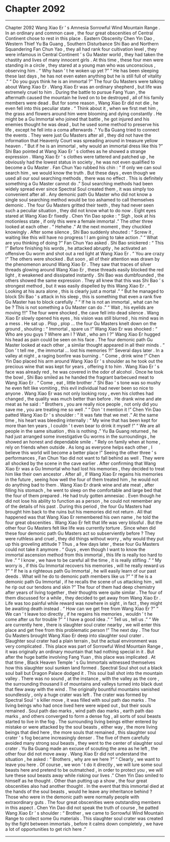 
# Chapter 2092


---

Chapter 2092 Wang Xiao Er ’ s Amnesia
Sorrowful Wind Mountain Range .
In an ordinary and common cave , the four great obscenities of Central Continent chose to rest in this place .
Eastern Obscenity Chen Yin Dao , Western Thief Yu Ba Guang , Southern Disturbance Shi Bao and Northern Squandering Fan Chun Yao , they all had rank four cultivation level , they were infamous in Central Continent ’ s Gu Master world , they had taken the chastity and lives of many innocent girls .
At this time , these four men were standing in a circle , they stared at a young man who was unconscious , observing him .
“ Why hasn ’ t he woken up yet ?”
“ He has been sleeping these last days , he has not even eaten anything but he is still full of vitality .”
“ Do you guys think he is an immortal ?”
The four Gu Masters were talking about Wang Xiao Er .
Wang Xiao Er was an ordinary shepherd , but life was extremely cruel to him . During the battle to pursue Fang Yuan , the aftermath caused the mountain he lived on to be destroyed , all of his family members were dead .
But for some reason , Wang Xiao Er did not die , he even fell into this peculiar state .
“ Think about it , when we first met him , the grass and flowers around him were blooming and dying constantly . He might be a Gu Immortal who joined that battle , he got injured and his enemies thought he was dead , but he used some method to preserve his life , except he fell into a coma afterwards .” Yu Ba Guang tried to connect the events .
They were just Gu Masters after all , they did not have the information that Heavenly Court was spreading around in treasure yellow heaven .
“ But if he is an immortal , why would an immortal dress like this ?” Shi Bao pointed at Wang Xiao Er ’ s clothes as he showed a strange expression .
Wang Xiao Er ’ s clothes were tattered and patched up , he obviously had the lowest status in society , he was not even qualified to become a Gu Master .
Fan Chun Yao rubbed his chin : “ If only we can soul search him , we would know the truth . But these days , even though we used all our soul searching methods , there was no effect . This is definitely something a Gu Master cannot do .”
Soul searching methods had been widely spread ever since Spectral Soul created them , it was simply too convenient after all .
Any demonic path Gu Master who did not know a single soul searching method would be too ashamed to call themselves demonic .
The four Gu Masters gritted their teeth , they had never seen such a peculiar situation , they did not know what to do now .
Eight eyes stared at Wang Xiao Er fixedly .
Chen Yin Dao spoke : “ Sigh , look at his motionless state , if only this were a female immortal .”
The other three looked at each other .
“ Hehehe .” At the next moment , they chuckled knowingly .
After some silence , Shi Bao suddenly shouted : “ Screw it , waiting like this will have no progress ! I am going to take action .”
“ What are you thinking of doing ?” Fan Chun Yao asked .
Shi Bao snickered : “ This !”
Before finishing his words , he attacked abruptly , he activated an offensive Gu worm and shot out a red light at Wang Xiao Er .
“ You are crazy !” The others were shocked .
But soon , all of their attention was drawn by the phenomenon around Wang Xiao Er .
They saw that traces of silver threads glowing around Wang Xiao Er , these threads easily blocked the red light , it weakened and dissipated instantly .
Shi Bao was dumbfounded , the others showed the same expression . They all knew that this was Shi Bao ’ s strongest method , but it was easily dispelled by this Wang Xiao Er .
“ Looking at his aura alone , this is clearly just a mortal .”
“ But he managed to block Shi Bao ’ s attack in his sleep , this is something that even a rank five Gu Master has to block carefully .”
“ If he is not an immortal , what can he be ? This is not something a Gu Master can do .”
“ Wait , his eyelids are moving !!!”
The four were shocked , the cave fell into dead silence .
Wang Xiao Er slowly opened his eyes , his vision was still blurred , his mind was in a mess .
He sat up .
Plop , plop … the four Gu Masters knelt down on the ground , shouting : “ Immortal , spare us !”
Wang Xiao Er was shocked : “ Who are you guys ? Where am I ? Wait , who am I ?”
Wang Xiao Er hugged his head as pain could be seen on his face .
The four demonic path Gu Master looked at each other , a similar thought appeared in all their minds .
“ Don ’ t tell me , the immortal … lost his memories ?!”
Several days later .
In a valley at night , a raging bonfire was burning .
“ Come , drink wine !” Chen Yin Dao placed his arm around Wang Xiao Er ’ s shoulder as he took out the precious wine that was kept for years , offering it to him .
Wang Xiao Er ’ s face was already red , he was covered in the odor of alcohol .
Once he took the bowl , Shi Bao smiled as he handed the fragrant barbecued meat to Wang Xiao Er .
“ Come , eat , little brother .” Shi Bao ’ s tone was so mushy he even felt like vomiting , this evil individual had never been so nice to anyone .
Wang Xiao Er was not only looking rosy , even his clothes had changed , the quality was much better than before .
He drank wine and ate meat as he said : “ Brothers , you are really nice people , not only did you save me , you are treating me so well .”
“ Don ’ t mention it !” Chen Yin Dao patted Wang Xiao Er ’ s shoulder : “ It was fate that we met .”
At the same time , his heart was bleeding internally : “ My wine that has been kept for more than ten years , I couldn ’ t even bear to drink it myself !”
“ We are all people in the same situation , this is nothing .” Yu Ba Guang returned , he had just arranged some investigative Gu worms in the surroundings , he showed an honest and dependable smile .
“ Rely on family when at home , rely on friends when outside . As long as everyone helps each other , I believe this world will become a better place !” Seeing the other three ’ s performances , Fan Chun Yao did not want to fall behind as well .
They were all shocked by the scene in the cave earlier . After confirming that Wang Xiao Er was a Gu Immortal who had lost his memories , they decided to treat him like their own ancestor .
After all , if Wang Xiao Er regains his memories in the future , seeing how well the four of them treated him , he would not do anything bad to them .
Wang Xiao Er drank wine and ate meat , after filling his stomach , he went to sleep on the comfortable and large bed that the four of them prepared .
He had truly gotten amnesiac .
Even though he did not lose his ability to function as a person , he could not remember any of the details of his past .
During this period , the four Gu Masters had brought him back to the ruins but his memories did not return .
All that happened was that Wang Xiao Er remembered his own name , he told the four great obscenities .
Wang Xiao Er felt that life was very blissful .
But the other four Gu Masters felt like life was currently torture .
Since when did these four demonic path Gu Masters act so subserviently before ? They were ruthless and cruel , they did things without worry , why would they put up this groveling attitude ?
Thus , a few days later , these four Gu Masters could not take it anymore .
“ Guys , even though I want to know the immortal ascension method from this immortal , this life is really too hard to live .”
“ I know , we have to be careful all the time , it is really stifling .”
“ My worry is , if this Gu Immortal recovers his memories , will he really reward us ?”
“ If he is a righteous path Gu Immortal , he will easily learn of our past deeds . What will he do to demonic path members like us ?”
“ If he is a demonic path Gu Immortal , if he recalls the scene of us attacking him , will he rip out our tendons and skin ?”
The four of them had deep chemistry after years of living together , their thoughts were quite similar .
The four of them discussed for a while , they decided to get away from Wang Xiao Er .
Life was too painful while reward was nowhere in sight , in fact , they might be awaiting death instead .
“ How can we get free from Wang Xiao Er ?”
“ We can ’ t leave too directly , if he regains his memories , wouldn ’ t he come after us for trouble ?”
“ I have a good idea .”
“ Tell us , tell us .”
“ We are currently here , there is slaughter soul crater nearby , we will enter this place and get free from this problematic person !”
The next day .
The four Gu Masters brought Wang Xiao Er deep into slaughter soul crater .
Slaughter soul crater had a plain terrain , but the actual environment was very complicated .
This place was part of Sorrowful Wind Mountain Range , it was originally an ordinary mountain that had nothing special in it . But after the huge battle involving Fang Yuan , this place was implicated .
At that time , Black Heaven Temple ’ s Gu Immortals witnessed themselves how this slaughter soul sunken land formed .
Spectral Soul shot out a black soul ball but Dragon Palace dodged it .
This soul ball shot into the mountain valley .
There was no sound , at the instance , with the valley as the core , the surrounding thousand li of mountains and valleys turned into black dust that flew away with the wind . The originally bountiful mountains vanished soundlessly , only a huge crater was left .
The crater was formed by Spectral Soul ’ s killer move , it was filled with soul path dao marks .
The living beings who had once lived here were wiped out , but their souls remained .
Soul path dao marks , wind path dao marks , earth path dao marks , and others converged to form a dense fog , all sorts of soul beasts started to live in the fog .
The surrounding living beings either entered by mistake or were attacked by the soul beasts , either way , the more living beings that died here , the more souls that remained , this slaughter soul crater ’ s fog became increasingly denser .
The five of them carefully avoided many strong soul beasts , they went to the center of slaughter soul crater .
Yu Ba Guang made an excuse of scouting the area as he left , the other four did not move away .
Wang Xiao Er did not understand the situation , he asked : “ Brothers , why are we here ?”
“ Clearly , we want to leave you here . Of course , we won ’ t do it directly , we will lure some soul beasts here and pretend to be outmatched , in order to protect you , we will lure these soul beasts away while risking our lives .” Chen Yin Dao smiled to himself as he thought .
Other than putting up a show , the four great obscenities also had another thought .
In the event that this immortal died at the hands of the soul beasts , would he leave any inheritance behind ?
Those who were in the demonic path were normally people with extraordinary guts .
The four great obscenities were outstanding members in this aspect .
Chen Yin Dao did not speak the truth of course , he patted Wang Xiao Er ’ s shoulder : “ Brother , we came to Sorrowful Wind Mountain Range to collect some Gu materials . This slaughter soul crater was created by the fight between immortals , before it calms down completely , we have a lot of opportunities to get rich here .”

---

